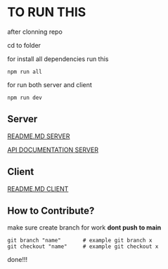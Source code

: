 # TO RUN THIS
after clonning repo

cd to folder 

for install all dependencies run this
```
npm run all
```

for run both server and client
```
npm run dev
```

## Server
[README.MD SERVER](/server/README.md)

[API DOCUMENTATION SERVER](/server/Api-Docs.md)

## Client
[README.MD CLIENT](/client/README.md)


## How to Contribute?
make sure create branch for work **dont push to main**

```
git branch "name"       # example git branch x
git checkout "name"     # example git checkout x
```
done!!!